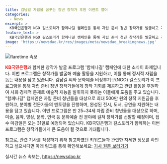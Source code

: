 ```yaml
---
title: 김남길 자립을 꿈꾸는 청년 창작가 후원 이벤트 열어
categories:
  - News
excerpt: >
  KB국민은행과 NGO 길스토리가 함께나길 캠페인을 통해 자립 준비 청년 창작가를 발굴하고 지원하는 프로그램을 전개한다. 최대 500만 원의 창작 지원금과 전문가 멘토링을 통해 예술 활동을 지원하며, 완성된 작품은 전시, 도서, 공연 등으로 공개된다. 이를 통해 자립 준비 청년들에게 창작 기회를 제공하고 정서적 자립을 돕는다. 참가자는 만 25~34세 자립 준비 청년으로, 접수 마감은 31일이다.
feature_text: >
  KB국민은행과 NGO 길스토리가 함께나길 캠페인을 통해 자립 준비 청년 창작가를 발굴하고 지원하는 프로그램을 전개한다. 최대 500만 원의 창작 지원금과 전문가 멘토링을 통해 예술 활동을 지원하며, 완성된 작품은 전시, 도서, 공연 등으로 공개된다. 이를 통해 자립 준비 청년들에게 창작 기회를 제공하고 정서적 자립을 돕는다. 참가자는 만 25~34세 자립 준비 청년으로, 접수 마감은 31일이다.
image: 'https://newsdao.kr/res/images/meta/newsdao_breakingnews.jpg'
---
```


<p><img src="https://newsdao.kr/res/images/meta/newsdao_breakingnews.jpg" alt="flaretime 속보" /></p>

<p><b><span style="color: #ee2323;">KB국민은행</span></b>과 함께한 창작가 발굴 프로그램 '함께나길' 캠페인에 대한 소식이 화제입니다. 이번 프로그램은 창작가를 발굴해 예술 활동을 지원하고, 이를 통해 정서적 자립을 돕는 내용을 담고 있습니다. 김남길 씨와 문화예술 비정부기구(NGO) 길스토리가 이 프로그램을 통해 자립 준비 청년 창작가들에게 창작 기회를 제공하고 관련 활동을 후원하여 사회·경제적 문제로 예술적 재능을 발휘하지 못하는 이들에게 도움을 주고 있습니다. "함께나길" 캠페인은 자립 준비 청년들을 대상으로 최대 500만 원의 창작 지원금을 후원하고, 분야별 전문가들의 멘토링을 진행하며, 완성된 전시, 도서, 공연을 지원하는 내용을 담고 있습니다. 
이번 프로그램은 만 25~34세 자립 준비 청년들을 대상으로 하며, 미술, 음악, 영상, 문학, 연극 등 문화예술 전 분야에 걸쳐 창작가를 선발할 예정이며, 접수 마감일은 오는 31일로 예정되어 있습니다. 
KB국민은행과 길스토리가 함께하는 이번 프로그램은 창작가들에게 큰 도움이 될 것으로 기대됩니다. </p>

<p>참고로, 관련 기사를 작성하기 위해 참고하였던 키워드들과 관련한 자세한 정보를 확인하고 싶으시다면 아래 링크를 통해 확인해보세요: 
<a href="https://www.abc.com/news/article1234">기사 원문 보러가기</a></p>
실시간 뉴스 속보는, <a href="https://newsdao.kr" rel="dofollow">https://newsdao.kr</a>


